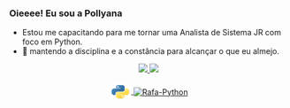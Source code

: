 ### Oieeee! Eu sou a Pollyana
- Estou me capacitando para me tornar uma Analista de Sistema JR com foco em Python.
- 🌱 mantendo a disciplina e a constância para alcançar o que eu almejo.
<div align="center">
  <a href="https://github.com/pollyanarocha416">
  <img height="180em" src="https://github-readme-stats.vercel.app/api?username=pollyanarocha416&show_icons=true&theme=dracula&include_all_commits=true&count_private=true"/>
  <img height="180em" src="https://github-readme-stats.vercel.app/api/top-langs/?username=pollyanarocha416&layout=compact&langs_count=7&theme=dracula"/>
<div style="display: inline_block"><br>
   <img align="center" alt="Rafa-Csharp" height="30" width="40" 
  <img align="center" alt="Rafa-Python" height="30" width="40" src="https://raw.githubusercontent.com/devicons/devicon/master/icons/python/python-original.svg">
  <img align="center" alt="Rafa-Python" height="30" width="40" src="https://cdn.jsdelivr.net/gh/devicons/devicon/icons/django/django-plain.svg" />
          
</div>
